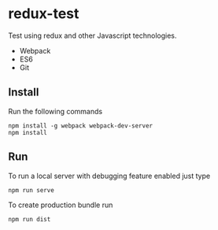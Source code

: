 # redux-test
Test using redux and other Javascript technologies.
* Webpack
* ES6
* Git

## Install
Run the following commands
```
npm install -g webpack webpack-dev-server
npm install
```

## Run
To run a local server with debugging feature enabled just type
```
npm run serve
```

To create production bundle run
```
npm run dist
```
